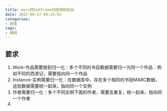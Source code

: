 ```yaml
---
title: marc转bibframe的困境和挑战
date: 2025-08-27 09:23:03
categories: 
- 随笔
tags:
- 编程
---
```


## 要求

1. Work-作品需要做到归一化：多个不同的书目数据需要归一为同一个作品：例如不同的西游记，需要指向同一个作品
2. Instance-实例需要归一化：在数据库中，存在多个相同的书目MARC数据，这些数据需要统一起来，指向同一个实例
3. 作者需要归一化：多个不同实例下面的作者，需要去重复，统一起来，指向同一个作者
4. 